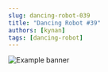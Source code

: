 ```yaml
---
slug: dancing-robot-039
title: "Dancing Robot #39"
authors: [kynan]
tags: [dancing-robot]
---
```


![Example banner](/img/stories/dancing-robot/039.png)
